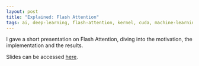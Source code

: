 ```yaml
---
layout: post
title: "Explained: Flash Attention"
tags: ai, deep-learning, flash-attention, kernel, cuda, machine-learning, explained, tutorial, thoughts
---
```


I gave a short presentation on Flash Attention, diving into the motivation, the implementation and the results.

Slides can be accessed [here](https://docs.google.com/presentation/d/1QABa0RjnAFQfFTxjO0tuhjwtTKFOjsbnSxv7uEAIkHE/edit?usp=sharing).